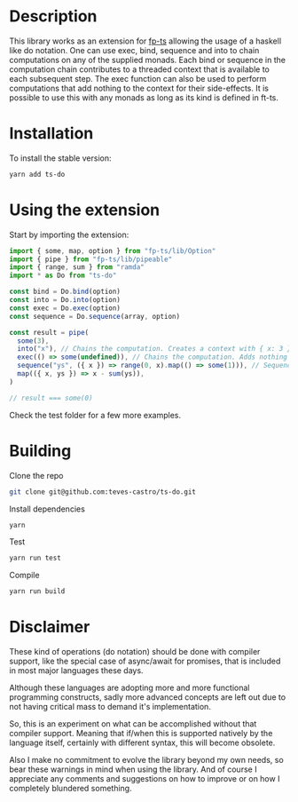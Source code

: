 # Description

This library works as an extension for [fp-ts](https://github.com/gcanti/fp-ts) allowing the usage of a haskell like do notation. One can use exec, bind, sequence and into to chain computations on any of the supplied monads.
Each bind or sequence in the computation chain contributes to a threaded context that is available to each subsequent step. The exec function can also be used to perform computations that add nothing to the context for their side-effects.
It is possible to use this with any monads as long as its kind is defined in ft-ts.

# Installation

To install the stable version:

```bash
yarn add ts-do
```

# Using the extension

Start by importing the extension:

```typescript
import { some, map, option } from "fp-ts/lib/Option"
import { pipe } from "fp-ts/lib/pipeable"
import { range, sum } from "ramda"
import * as Do from "ts-do"

const bind = Do.bind(option)
const into = Do.into(option)
const exec = Do.exec(option)
const sequence = Do.sequence(array, option)

const result = pipe(
  some(3),
  into("x"), // Chains the computation. Creates a context with { x: 3 }
  exec(() => some(undefined)), // Chains the computation. Adds nothing to the context
  sequence("ys", ({ x }) => range(0, x).map(() => some(1))), // Sequences computations. Adds { ys: [1, 1, 1] } to the context
  map(({ x, ys }) => x - sum(ys)),
)

// result === some(0)
```

Check the test folder for a few more examples.

# Building

Clone the repo

```bash
git clone git@github.com:teves-castro/ts-do.git
```

Install dependencies

```bash
yarn
```

Test

```bash
yarn run test
```

Compile

```bash
yarn run build
```

# Disclaimer

These kind of operations (do notation) should be done with compiler support, like the special case of async/await for promises, that is included in most major languages these days.

Although these languages are adopting more and more functional programming constructs, sadly more advanced concepts are left out due to not having critical mass to demand it's implementation.

So, this is an experiment on what can be accomplished without that compiler support. Meaning that if/when this is supported natively by the language itself, certainly with different syntax, this will become obsolete.

Also I make no commitment to evolve the library beyond my own needs, so bear these warnings in mind when using the library.
And of course I appreciate any comments and suggestions on how to improve or on how I completely blundered something.
